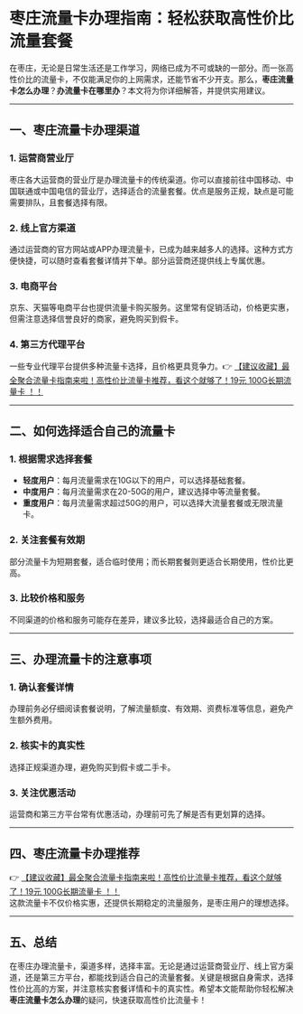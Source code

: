 # 枣庄流量卡办理指南：轻松获取高性价比流量套餐

在枣庄，无论是日常生活还是工作学习，网络已成为不可或缺的一部分。而一张高性价比的流量卡，不仅能满足你的上网需求，还能节省不少开支。那么，**枣庄流量卡怎么办理**？**办流量卡在哪里办**？本文将为你详细解答，并提供实用建议。

---

## 一、枣庄流量卡办理渠道

### 1. 运营商营业厅
枣庄各大运营商的营业厅是办理流量卡的传统渠道。你可以直接前往中国移动、中国联通或中国电信的营业厅，选择适合的流量套餐。优点是服务正规，缺点是可能需要排队，且套餐选择有限。

### 2. 线上官方渠道
通过运营商的官方网站或APP办理流量卡，已成为越来越多人的选择。这种方式方便快捷，可以随时查看套餐详情并下单。部分运营商还提供线上专属优惠。

### 3. 电商平台
京东、天猫等电商平台也提供流量卡购买服务。这里常有促销活动，价格更实惠，但需注意选择信誉良好的商家，避免购买到假卡。

### 4. 第三方代理平台
一些专业代理平台提供多种流量卡选择，且价格更具竞争力。👉 [【建议收藏】最全聚合流量卡指南来啦！高性价比流量卡推荐，看这个就够了！19元 100G长期流量卡 ！！](https://bit.ly/Liuliangka)

---

## 二、如何选择适合自己的流量卡

### 1. 根据需求选择套餐
- **轻度用户**：每月流量需求在10G以下的用户，可以选择基础套餐。
- **中度用户**：每月流量需求在20-50G的用户，建议选择中等流量套餐。
- **重度用户**：每月流量需求超过50G的用户，可以选择大流量套餐或无限流量卡。

### 2. 关注套餐有效期
部分流量卡为短期套餐，适合临时使用；而长期套餐则更适合长期使用，性价比更高。

### 3. 比较价格和服务
不同渠道的价格和服务可能存在差异，建议多比较，选择最适合自己的方案。

---

## 三、办理流量卡的注意事项

### 1. 确认套餐详情
办理前务必仔细阅读套餐说明，了解流量额度、有效期、资费标准等信息，避免产生额外费用。

### 2. 核实卡的真实性
选择正规渠道办理，避免购买到假卡或二手卡。

### 3. 关注优惠活动
运营商和第三方平台常有优惠活动，办理前可先了解是否有更划算的选择。

---

## 四、枣庄流量卡办理推荐

👉 [【建议收藏】最全聚合流量卡指南来啦！高性价比流量卡推荐，看这个就够了！19元 100G长期流量卡 ！！](https://bit.ly/Liuliangka)  
这款流量卡不仅价格实惠，还提供长期稳定的流量服务，是枣庄用户的理想选择。

---

## 五、总结

在枣庄办理流量卡，渠道多样，选择丰富。无论是通过运营商营业厅、线上官方渠道，还是第三方平台，都能找到适合自己的流量套餐。关键是根据自身需求，选择性价比高的方案，并注意核实套餐详情和卡的真实性。希望本文能帮助你轻松解决**枣庄流量卡怎么办理**的疑问，快速获取高性价比流量卡！